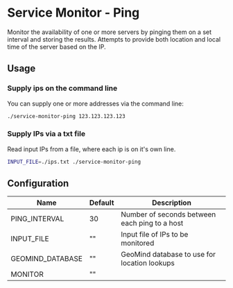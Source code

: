 #  Service Monitor - Ping

Monitor the availability of one or more servers by pinging them on a set interval and storing the results.
Attempts to provide both location and local time of the server based on the IP.

## Usage

### Supply ips on the command line
You can supply one or more addresses via the command line:
```bash
./service-monitor-ping 123.123.123.123
```

### Supply IPs via a txt file
Read input IPs from a file, where each ip is on it's own line.
```bash
INPUT_FILE=./ips.txt ./service-monitor-ping
```

## Configuration
|Name|Default|Description|
|---|---|---|
|PING_INTERVAL|30|Number of seconds between each ping to a host|
|INPUT_FILE|""|Input file of IPs to be monitored|
|GEOMIND_DATABASE|""|GeoMind database to use for location lookups|
|MONITOR|""||
